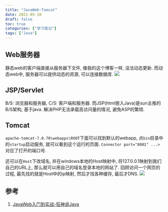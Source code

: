 ```yaml
---
title: "JavaWeb-Tomcat"
date: 2021-05-10
draft: false
toc: true
categories: ["学习笔记"]
tags: ["Java"]
---
```


## Web服务器
静态web的客户端直接从服务器下文件, 像我的这个博客一样, 没法动态更新. 而动态web中, 服务器可以提供动态的资源, 可以连接数据库. 
![](/notes/notes27_1.png)

## JSP/Servlet
B/S: 浏览器和服务器, C/S: 客户端和服务器. 而JSP(html嵌入Java)是sun主推的B/S架构, 基于java. 解决PHP无法承载高访问量的情况, 避免ASP的繁琐. 

## Tomcat
`apache-tomcat-7.0.70\webapps\ROOT`下面可以找到默认的webapp, 点`bin`目录中的`startup`启动服务, 就可以看到这个运行的页面. `Connector port="8001" ...>`对应了打开的端口号. 

还可以在`Host`下改域名, 并在windows本地的Host映射中, 将127.0.0.1映射到我们自己的URL上, 那么就可以用自己的域名登录本地的网站了. 回顾访问一个网页的过程, 最先找的就是Host中的ip映射, 然后才找各种缓存, 最后才DNS. 
![](/notes/notes27_2.png)

## 参考
1. [JavaWeb入门到实战-狂神说Java](https://www.bilibili.com/video/BV12J411M7Sj?p=1)